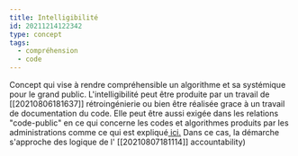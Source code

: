 ```yaml
---
title: Intelligibilité
id: 20211214122342
type: concept
tags:
  - compréhension
  - code
---
```



Concept qui vise à rendre compréhensible un algorithme et sa systémique pour le grand public.
L'intelligibilité peut être produite par un travail de [[20210806181637]] rétroingénierie ou bien être réalisée grace à un travail de documentation du code.
Elle peut être aussi exigée dans les relations "code-public" en ce qui concerne les codes et algorithmes produits par les administrations comme ce qui est expliqué[ ici.](https://www.legifrance.gouv.fr/codes/article_lc/LEGIARTI000034195881) Dans ce cas, la démarche s'approche des logique de l' [[20210807181114]] accountability)
